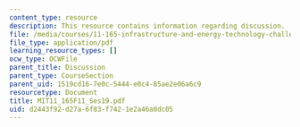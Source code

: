 ```yaml
---
content_type: resource
description: This resource contains information regarding discussion.
file: /media/courses/11-165-infrastructure-and-energy-technology-challenges-fall-2011/d2443f92d27a6f83f7421e2a46a0dc05_MIT11_165F11_Ses19.pdf
file_type: application/pdf
learning_resource_types: []
ocw_type: OCWFile
parent_title: Discussion
parent_type: CourseSection
parent_uid: 1519cd16-7e0c-5444-e0c4-85ae2e06a6c9
resourcetype: Document
title: MIT11_165F11_Ses19.pdf
uid: d2443f92-d27a-6f83-f742-1e2a46a0dc05
---
```

